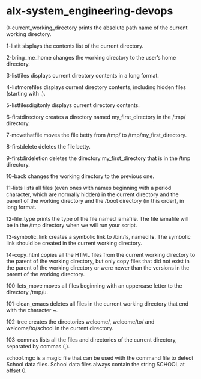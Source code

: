 # alx-system_engineering-devops

0-current_working_directory prints the absolute path name of the current working directory.

1-listit sisplays the contents list of the current directory.

2-bring_me_home changes the working directory to the user’s home directory.

3-listfiles displays current directory contents in a long format.

4-listmorefiles displays current directory contents, including hidden files (starting with .).

5-listfilesdigitonly displays current directory contents.

6-firstdirectory creates a directory named my_first_directory in the /tmp/ directory.

7-movethatfile moves the file betty from /tmp/ to /tmp/my_first_directory.

8-firstdelete deletes the file betty.

9-firstdirdeletion deletes the directory my_first_directory that is in the /tmp directory.

10-back changes the working directory to the previous one.

11-lists lists all files (even ones with names beginning with a period character, which are normally hidden) in the current directory and the parent of the working directory and the /boot directory (in this order), in long format.

12-file_type prints the type of the file named iamafile. The file iamafile will be in the /tmp directory when we will run your script.

13-symbolic_link creates a symbolic link to /bin/ls, named __ls__. The symbolic link should be created in the current working directory.

14-copy_html copies all the HTML files from the current working directory to the parent of the working directory, but only copy files that did not exist in the parent of the working directory or were newer than the versions in the parent of the working directory.

100-lets_move moves all files beginning with an uppercase letter to the directory /tmp/u.

101-clean_emacs deletes all files in the current working directory that end with the character ~.

102-tree creates the directories welcome/, welcome/to/ and welcome/to/school in the current directory.

103-commas  lists all the files and directories of the current directory, separated by commas (,).

school.mgc is a magic file that can be used with the command file to detect School data files. School data files always contain the string SCHOOL at offset 0.
